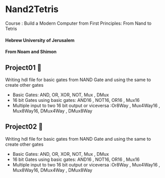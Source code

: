 # Nand2Tetris 
Course : Build a Modern Computer from First Principles: From Nand to Tetris

#### Hebrew University of Jerusalem

#### From Noam and Shimon



## Project01 🌟

Writing hdl file for basic gates from NAND Gate and using the same to create other gates

- Basic Gates: AND, OR, XOR, NOT, Mux , DMux
- 16 bit Gates using basic gates: AND16 , NOT16, OR16 , Mux16 
- Multiple input to two 16 bit output or viceversa :Or8Way , Mux4Way16 , Mux8Way16, DMux4Way , DMux8Way


## Project02 🌟

Writing hdl file for basic gates from NAND Gate and using the same to create other gates

- Basic Gates: AND, OR, XOR, NOT, Mux , DMux
- 16 bit Gates using basic gates: AND16 , NOT16, OR16 , Mux16 
- Multiple input to two 16 bit output or viceversa :Or8Way , Mux4Way16 , Mux8Way16, DMux4Way , DMux8Way

